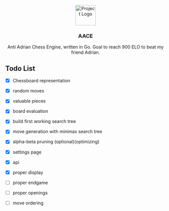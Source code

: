 <p align="center"><img src="https://images.emojiterra.com/google/noto-emoji/unicode-15.1/color/1024px/1f9cc.png" height="64" alt="Project Logo"></p>
<h3 align="center">AACE</h3>
<p align="center">Anti Adrian Chess Engine, written in Go. Goal to reach 900 ELO to beat my friend Adrian.</p>

## Todo List
- [x] Chessboard representation
- [x] random moves
- [x] valuable pieces
- [x] board evaluation
- [x] build first working search tree
- [x] move generation with minimax search tree
- [x] alpha-beta pruning (optional)(optimizing)
- [x] settings page
- [x] api
- [x] proper display
- [ ] proper endgame
- [ ] proper openings
- [ ] move ordering

